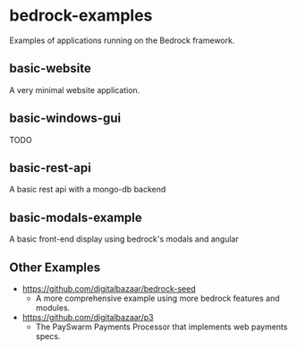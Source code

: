 # bedrock-examples

Examples of applications running on the Bedrock framework.

## basic-website

A very minimal website application.

## basic-windows-gui

TODO

## basic-rest-api

A basic rest api with a mongo-db backend

## basic-modals-example

A basic front-end display using bedrock's modals and angular

## Other Examples

- https://github.com/digitalbazaar/bedrock-seed
  - A more comprehensive example using more bedrock features and modules.
- https://github.com/digitalbazaar/p3
  - The PaySwarm Payments Processor that implements web payments specs.
